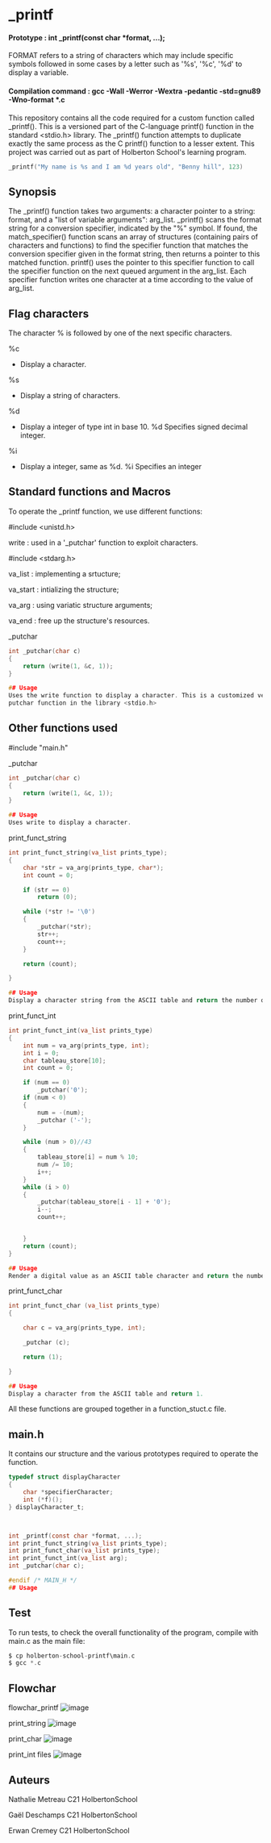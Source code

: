 # _printf

#### Prototype : int _printf(const char *format, ...);

FORMAT refers to a string of characters which may include specific symbols followed in some cases by a letter such as '%s', '%c', '%d' to display a variable.

#### Compilation command : gcc -Wall -Werror -Wextra -pedantic -std=gnu89 -Wno-format *.c

This repository contains all the code required for a custom function called _printf(). This is a versioned part of the C-language printf() function in the standard <stdio.h> library. The _printf() function attempts to duplicate exactly the same process as the C printf() function to a lesser extent. This project was carried out as part of Holberton School's learning program.

```c
_printf("My name is %s and I am %d years old", "Benny hill", 123)
```

## Synopsis

The _printf() function takes two arguments: a character pointer to a string: format, and a "list of variable arguments": arg_list. _printf() scans the format string for a conversion specifier, indicated by the "%" symbol. If found, the match_specifier() function scans an array of structures (containing pairs of characters and functions) to find the specifier function that matches the conversion specifier given in the format string, then returns a pointer to this matched function. printf() uses the pointer to this specifier function to call the specifier function on the next queued argument in the arg_list. Each specifier function writes one character at a time according to the value of arg_list.

## Flag characters

The character % is followed by one of the next specific characters.

%c
- Display a character.

%s
- Display a string of characters.

%d
- Display a integer of type int in base 10. %d Specifies signed decimal integer.

%i
- Display a integer, same as %d. %i Specifies an integer

## Standard functions and Macros

To operate the _printf function, we use different functions:

#include <unistd.h>

 write : used in a '_putchar' function to exploit characters.

#include <stdarg.h>

 va_list : implementing a srtucture;

 va_start : intializing the structure;

 va_arg : using variatic structure arguments;

 va_end : free up the structure's resources.

_putchar
```c
int _putchar(char c)
{
	return (write(1, &c, 1));
}

## Usage
Uses the write function to display a character. This is a customized version of the library''s
putchar function in the library <stdio.h>

```

## Other functions used

#include "main.h"

_putchar
```c
int _putchar(char c)
{
	return (write(1, &c, 1));
}

## Usage
Uses write to display a character.

```

print_funct_string
```c
int print_funct_string(va_list prints_type);
{
	char *str = va_arg(prints_type, char*);
	int count = 0;

	if (str == 0)
		return (0);

	while (*str != '\0')
	{
		_putchar(*str);
		str++;
		count++;
	}

	return (count);

}

## Usage
Display a character string from the ASCII table and return the number of characters.

```
print_funct_int
```c
int print_funct_int(va_list prints_type)
{
	int num = va_arg(prints_type, int);
	int i = 0;
	char tableau_store[10];
	int count = 0;

	if (num == 0)
		_putchar('0');
	if (num < 0)
	{
		num = -(num);
		_putchar ('-');
	}

	while (num > 0)//43
	{
		tableau_store[i] = num % 10;
		num /= 10;
		i++;
	}
	while (i > 0)
	{
		_putchar(tableau_store[i - 1] + '0');
		i--;
		count++;


	}
	return (count);
}

## Usage
Render a digital value as an ASCII table character and return the number of digits.

```
print_funct_char
```c
int print_funct_char (va_list prints_type)
{

	char c = va_arg(prints_type, int);

	_putchar (c);

	return (1);

}

## Usage
Display a character from the ASCII table and return 1.

```
All these functions are grouped together in a function_stuct.c file.

## main.h

It contains our structure and the various prototypes required to operate the function.

```c
typedef struct displayCharacter
{
	char *specifierCharacter;
	int (*f)();
} displayCharacter_t;



int _printf(const char *format, ...);
int print_funct_string(va_list prints_type);
int print_funct_char(va_list prints_type);
int print_funct_int(va_list arg);
int _putchar(char c);

#endif /* MAIN_H */
## Usage


```
## Test

To run tests, to check the overall functionality of the program, compile with main.c as the main file:

```c
$ cp holberton-school-printf\main.c
$ gcc *.c
```

## Flowchar

flowchar_printf
![image](https://zupimages.net/up/23/30/ii6d.jpg)

print_string
![image](https://zupimages.net/up/23/30/9vy5.jpg)

print_char
![image](https://zupimages.net/up/23/30/k6at.jpg)

print_int files
![image](https://zupimages.net/up/23/30/ph1j.jpg)

## Auteurs

Nathalie Metreau  C21 HolbertonSchool

Gaël Deschamps    C21 HolbertonSchool

Erwan Cremey      C21 HolbertonSchool


